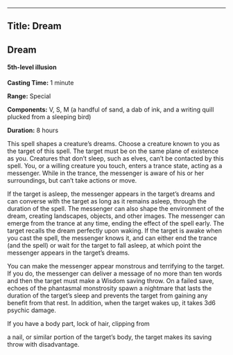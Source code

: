 -------------------------
Title: Dream
-------------------------

## Dream

#### 5th-level illusion


**Casting Time:** 1 minute

**Range:** Special

**Components:** V, S, M (a handful of sand, a dab of ink,
and a writing quill plucked from a sleeping bird)

**Duration:** 8 hours


This spell shapes a creature’s dreams. Choose a creature known to you as
the target of this spell. The target must be on the same plane of
existence as you. Creatures that don’t sleep, such as elves, can’t be
contacted by this spell. You, or a willing creature you touch, enters a
trance state, acting as a messenger. While in the trance, the messenger
is aware of his or her surroundings, but can’t take actions or move.

If the target is asleep, the messenger appears in the target’s dreams
and can converse with the target as long as it remains asleep, through
the duration of the spell. The messenger can also shape the environment
of the dream, creating landscapes, objects, and other images. The
messenger can emerge from the trance at any time, ending the effect of
the spell early. The target recalls the dream perfectly upon waking. If
the target is awake when you cast the spell, the messenger knows it, and
can either end the trance (and the spell) or wait for the target to fall
asleep, at which point the messenger appears in the target’s dreams.

You can make the messenger appear monstrous and terrifying to the
target. If you do, the messenger can deliver a message of no more than
ten words and then the target must make a Wisdom saving throw. On a
failed save, echoes of the phantasmal monstrosity spawn a nightmare that
lasts the duration of the target’s sleep and prevents the target from
gaining any benefit from that rest. In addition, when the target wakes
up, it takes 3d6 psychic damage.

If you have a body part, lock of hair, clipping from

a nail, or similar portion of the target’s body, the target makes its
saving throw with disadvantage.


